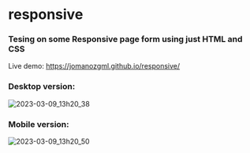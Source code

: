 # responsive
### Tesing on some Responsive page form using just HTML and CSS
Live demo: https://jomanozgml.github.io/responsive/

### Desktop version:
![2023-03-09_13h20_38](https://user-images.githubusercontent.com/19203873/223899191-45e9dd0f-b39d-434b-9733-9f9f9963fe1a.png)

### Mobile version:

![2023-03-09_13h20_50](https://user-images.githubusercontent.com/19203873/223899253-c70686f3-fb54-454b-af05-bd45b11c6000.png)
